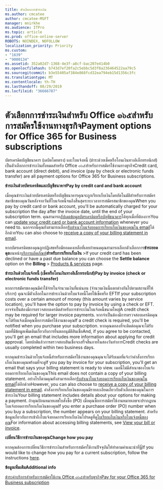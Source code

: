 ```yaml
---
title: ตัวเลือกการชำระเงิน
ms.author: cmcatee
author: cmcatee-MSFT
manager: mnirkhe
ms.audience: ITPro
ms.topic: article
ms.prod: office-online-server
ROBOTS: NOINDEX, NOFOLLOW
localization_priority: Priority
ms.custom:
- "1639"
- "9000134"
ms.assetid: 352a02d7-1368-4e3f-a8cf-bac207e414b0
ms.openlocfilehash: b743d7ef20fa2c5ebbc5d3f8a236464522aa79c5
ms.sourcegitcommit: b3e55405af384e868fcd32ea794eb15d1356c3fc
ms.translationtype: MT
ms.contentlocale: th-TH
ms.lasthandoff: 08/29/2019
ms.locfileid: "36666787"
---
```

# <a name="payment-options-for-office-365-for-business-subscriptions"></a><span data-ttu-id="bcb7d-102">ตัวเลือกการชำระเงินสำหรับ Office ๓๖๕สำหรับการสมัครใช้งานทางธุรกิจ</span><span class="sxs-lookup"><span data-stu-id="bcb7d-102">Payment options for Office 365 for Business subscriptions</span></span>
  
<span data-ttu-id="bcb7d-103">บัตรเครดิตบัญชีธนาคาร (เดบิตโดยตรง) และใบแจ้งหนี้ (ชำระด้วยเช็คหรือโอนเงินทางอิเล็กทรอนิกส์) เป็นตัวเลือกการชำระเงินทั้งหมดสำหรับ Office ๓๖๕สำหรับการสมัครใช้งานทางธุรกิจ</span><span class="sxs-lookup"><span data-stu-id="bcb7d-103">Credit card, bank account (direct debit), and invoice (pay by check or electronic funds transfer) are all payment options for Office 365 for Business subscriptions.</span></span>
  
<span data-ttu-id="bcb7d-104">**ชำระเงินด้วยบัตรเครดิตและบัญชีธนาคาร**</span><span class="sxs-lookup"><span data-stu-id="bcb7d-104">**Pay by credit card and bank account**</span></span>
  
<span data-ttu-id="bcb7d-105">เมื่อคุณชำระเงินด้วยบัตรเครดิตหรือบัญชีธนาคารคุณจะถูกเรียกเก็บเงินโดยอัตโนมัติสำหรับการสมัครสมาชิกของคุณวันหลังจากวันที่ใบแจ้งหนี้จนถึงสิ้นสุดระยะเวลาการสมัครสมาชิกของคุณ</span><span class="sxs-lookup"><span data-stu-id="bcb7d-105">When you pay by credit card or bank account, you'll be automatically charged for your subscription the day after the invoice date, until the end of your subscription term.</span></span> <span data-ttu-id="bcb7d-106">คุณสามารถ[อัปเดตข้อมูลบัตรเครดิตหรือบัญชีธนาคาร](https://docs.microsoft.com/office365/admin/subscriptions-and-billing/add-update-or-remove-credit-card-or-bank-account)ได้ทุกเมื่อที่ต้องการ</span><span class="sxs-lookup"><span data-stu-id="bcb7d-106">You can [update your credit card or bank account information](https://docs.microsoft.com/office365/admin/subscriptions-and-billing/add-update-or-remove-credit-card-or-bank-account) whenever you need to.</span></span> <span data-ttu-id="bcb7d-107">นอกจากนี้คุณยังสามารถเลือก[รับสำเนาใบแจ้งยอดการเรียกเก็บเงินของคุณใน email](https://docs.microsoft.com/office365/admin/subscriptions-and-billing/pay-for-your-subscription#receive-a-copy-of-your-billing-statement-in-email)ได้อีกด้วย</span><span class="sxs-lookup"><span data-stu-id="bcb7d-107">You can also choose to [receive a copy of your billing statement in email](https://docs.microsoft.com/office365/admin/subscriptions-and-billing/pay-for-your-subscription#receive-a-copy-of-your-billing-statement-in-email).</span></span>
  
<span data-ttu-id="bcb7d-108">หากบัตรเครดิตของคุณถูกปฏิเสธหรือมียอดคงเหลือที่เลยกำหนดคุณสามารถเลือกตัวเลือกการ**ชำระยอดดุล**บนหน้า[บริการผลิตภัณฑ์](https://portal.office.com/adminportal/home#/subscriptions)**สำหรับการเรียกเก็บเงิน** \></span><span class="sxs-lookup"><span data-stu-id="bcb7d-108">If your credit card has been declined or have a past due balance you can choose the **Settle balance** option on the **Billing** \> [Products & services](https://portal.office.com/adminportal/home#/subscriptions) page.</span></span>
  
<span data-ttu-id="bcb7d-109">**ชำระเงินด้วยใบแจ้งหนี้ (เช็คหรือโอนเงินทางอิเล็กทรอนิกส์)**</span><span class="sxs-lookup"><span data-stu-id="bcb7d-109">**Pay by invoice (check or electronic funds transfer)**</span></span>
  
<span data-ttu-id="bcb7d-110">หากการสมัครของคุณมีค่าใช้จ่ายในจำนวนเงินที่แน่นอน (จำนวนเงินนี้แตกต่างกันไปตามสถานที่ให้บริการ) คุณจะมีตัวเลือกในการชำระเงินด้วยใบแจ้งหนี้โดยใช้เช็คหรือ EFT</span><span class="sxs-lookup"><span data-stu-id="bcb7d-110">If your subscription costs over a certain amount of money (this amount varies by service location), you'll have the option to pay by invoice by using a check or EFT.</span></span> <span data-ttu-id="bcb7d-111">อาจจำเป็นต้องมีการตรวจสอบเครดิตสำหรับการชำระเงินใบแจ้งหนี้ขนาดใหญ่</span><span class="sxs-lookup"><span data-stu-id="bcb7d-111">A credit check may be required for larger invoice payments.</span></span> <span data-ttu-id="bcb7d-112">หากจำเป็นต้องมีการตรวจสอบเครดิตคุณจะได้รับแจ้งเมื่อคุณซื้อการสมัครใช้งานของคุณ</span><span class="sxs-lookup"><span data-stu-id="bcb7d-112">If a credit check is required, you'll be notified when you purchase your subscription.</span></span> <span data-ttu-id="bcb7d-113">หากคุณตกลงที่จะติดต่อคุณจะได้รับเมลที่มีข้อมูลเพิ่มเติมเกี่ยวกับการยื่นขออนุมัติสินเชื่อ</span><span class="sxs-lookup"><span data-stu-id="bcb7d-113">And, if you agree to be contacted, you'll get an email that includes more information about applying for credit approval.</span></span> <span data-ttu-id="bcb7d-114">โดยปกติแล้วการตรวจสอบสินเชื่อจะเสร็จสิ้นภายในสองวันทำการ</span><span class="sxs-lookup"><span data-stu-id="bcb7d-114">Credit checks are usually completed within two business days.</span></span>
  
<span data-ttu-id="bcb7d-115">หากคุณชำระเงินด้วยใบแจ้งหนี้สำหรับการสมัครใช้งานของคุณคุณจะได้รับเมลที่แจ้งว่าคำสั่งการเรียกเก็บเงินของคุณพร้อมที่จะดู</span><span class="sxs-lookup"><span data-stu-id="bcb7d-115">If you pay by invoice for your subscription, you'll get an email that says your billing statement is ready to view.</span></span> <span data-ttu-id="bcb7d-116">เมลนี้ไม่มีสำเนาของใบแจ้งยอดการเรียกเก็บเงินของคุณ</span><span class="sxs-lookup"><span data-stu-id="bcb7d-116">This email does not contain a copy of your billing statement.</span></span> <span data-ttu-id="bcb7d-117">อย่างไรก็ตามคุณยังสามารถเลือก[รับสำเนาใบแจ้งยอดการเรียกเก็บเงินของคุณใน email](https://docs.microsoft.com/office365/admin/subscriptions-and-billing/pay-for-your-subscription#receive-a-copy-of-your-billing-statement-in-email)ได้อีกด้วย</span><span class="sxs-lookup"><span data-stu-id="bcb7d-117">However, you can also choose to [receive a copy of your billing statement in email](https://docs.microsoft.com/office365/admin/subscriptions-and-billing/pay-for-your-subscription#receive-a-copy-of-your-billing-statement-in-email).</span></span> <span data-ttu-id="bcb7d-118">คำสั่งการเรียกเก็บเงินของคุณมีรายละเอียดเกี่ยวกับตัวเลือกของคุณในการชำระเงิน</span><span class="sxs-lookup"><span data-stu-id="bcb7d-118">Your billing statement includes details about your options for making a payment.</span></span> <span data-ttu-id="bcb7d-119">ถ้าคุณป้อนหมายเลขใบสั่งซื้อ (PO) เมื่อคุณซื้อการสมัครใช้งานหมายเลขจะปรากฏบนใบแจ้งยอดการเรียกเก็บเงินของคุณ</span><span class="sxs-lookup"><span data-stu-id="bcb7d-119">If you enter a purchase order (PO) number when you buy a subscription, the number appears on your billing statement.</span></span> <span data-ttu-id="bcb7d-120">สำหรับข้อมูลเกี่ยวกับการเข้าถึงใบแจ้งยอดการเรียกเก็บเงินโปรดดูที่[ดูใบเรียกเก็บเงินหรือใบแจ้งหนี้ของคุณ](https://docs.microsoft.com/office365/admin/subscriptions-and-billing/view-your-bill-or-invoice)</span><span class="sxs-lookup"><span data-stu-id="bcb7d-120">For information about accessing billing statements, see [View your bill or invoice](https://docs.microsoft.com/office365/admin/subscriptions-and-billing/view-your-bill-or-invoice).</span></span>
  
<span data-ttu-id="bcb7d-121">**เปลี่ยนวิธีการชำระเงินของคุณ**</span><span class="sxs-lookup"><span data-stu-id="bcb7d-121">**Change how you pay**</span></span>
  
<span data-ttu-id="bcb7d-122">หากคุณต้องการเปลี่ยนวิธีการชำระเงินสำหรับการสมัครใช้งานปัจจุบันให้ทำตามคำแนะนำที่[นี่](https://docs.microsoft.com/office365/admin/subscriptions-and-billing/change-payment-method)</span><span class="sxs-lookup"><span data-stu-id="bcb7d-122">If you would like to change how you pay for a current subscription, follow the instructions [here](https://docs.microsoft.com/office365/admin/subscriptions-and-billing/change-payment-method).</span></span>
  
<span data-ttu-id="bcb7d-123">**ข้อมูลเพิ่มเติม**</span><span class="sxs-lookup"><span data-stu-id="bcb7d-123">**Additional info**</span></span>
  
[<span data-ttu-id="bcb7d-124">ชำระค่าบริการสำหรับการสมัครใช้งาน Office ๓๖๕สำหรับธุรกิจ</span><span class="sxs-lookup"><span data-stu-id="bcb7d-124">Pay for your Office 365 for Business subscription</span></span>](https://docs.microsoft.com/office365/admin/subscriptions-and-billing/pay-for-your-subscription)